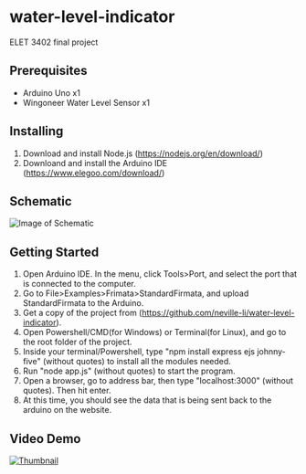 # water-level-indicator
ELET 3402 final project

## Prerequisites
* Arduino Uno x1
* Wingoneer Water Level Sensor x1

## Installing
1. Download and install Node.js (https://nodejs.org/en/download/)
2. Downloand and install the Arduino IDE (https://www.elegoo.com/download/)

## Schematic
![Image of Schematic](https://github.com/neville-li/water-level-indicator/blob/master/markdown-images/schematic.png?raw=true)

## Getting Started
1. Open Arduino IDE. In the menu, click Tools>Port, and select the port that is connected to the computer.
2. Go to File>Examples>Frimata>StandardFirmata, and upload StandardFirmata to the Arduino.
2. Get a copy of the project from (https://github.com/neville-li/water-level-indicator). 
3. Open Powershell/CMD(for Windows) or Terminal(for Linux), and go to the root folder of the project.
4. Inside your terminal/Powershell, type "npm install express ejs johnny-five" (without quotes) to install all the modules needed.
5. Run "node app.js" (without quotes) to start the program.
6. Open a browser, go to address bar, then type "localhost:3000" (without quotes). Then hit enter.
7. At this time, you should see the data that is being sent back to the arduino on the website.

## Video Demo

[![Thumbnail](https://github.com/neville-li/water-level-indicator/blob/master/markdown-images/youtube-thumbnail.jpg?raw=true)](https://www.youtube.com/watch?v=ppatY1Qm7Tw)



